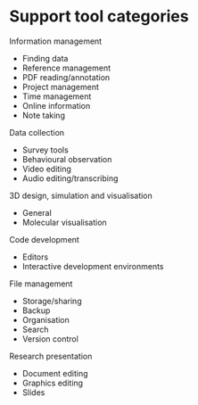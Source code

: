 # Support tool categories

Information management
* Finding data
* Reference management
* PDF reading/annotation
* Project management
* Time management
* Online information
* Note taking
  
Data collection   
* Survey tools
* Behavioural observation
* Video editing
* Audio editing/transcribing

3D design, simulation and visualisation
* General
* Molecular visualisation

Code development
* Editors
* Interactive development environments

File management    
* Storage/sharing
* Backup
* Organisation
* Search
* Version control

Research presentation 
* Document editing
* Graphics editing
* Slides
